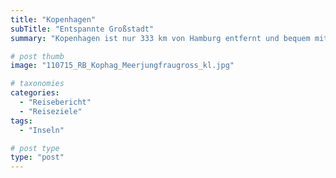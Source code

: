 ```yaml
---
title: "Kopenhagen"
subTitle: "Entspannte Großstadt"
summary: "Kopenhagen ist nur 333 km von Hamburg entfernt und bequem mit dem Wohnmobil zu erreichen. Die zwei Brücken über den kleinen und großen Belt machen es möglich. Sechs Campingplätze in und um Kopenhagen bieten ausreichende Übernachtungmöglichkeiten. Entweder QuickStop Camping vor der Schranke oder }"

# post thumb
image: "110715_RB_Kophag_Meerjungfraugross_kl.jpg"

# taxonomies
categories: 
  - "Reisebericht"
  - "Reiseziele"
tags:
  - "Inseln"

# post type
type: "post"
---
```


